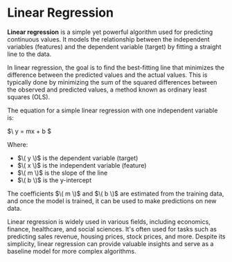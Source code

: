 # Linear Regression

**Linear regression** is a simple yet powerful algorithm used for predicting continuous values. It models the relationship between the independent variables (features) and the dependent variable (target) by fitting a straight line to the data.

In linear regression, the goal is to find the best-fitting line that minimizes the difference between the predicted values and the actual values. This is typically done by minimizing the sum of the squared differences between the observed and predicted values, a method known as ordinary least squares (OLS).

The equation for a simple linear regression with one independent variable is:

$\ y = mx + b \$

Where:
- $\( y \)$ is the dependent variable (target)
- $\( x \)$ is the independent variable (feature)
- $\( m \)$ is the slope of the line
- $\( b \)$ is the y-intercept

The coefficients $\( m \)$ and $\( b \)$ are estimated from the training data, and once the model is trained, it can be used to make predictions on new data.

Linear regression is widely used in various fields, including economics, finance, healthcare, and social sciences. It's often used for tasks such as predicting sales revenue, housing prices, stock prices, and more. Despite its simplicity, linear regression can provide valuable insights and serve as a baseline model for more complex algorithms.

